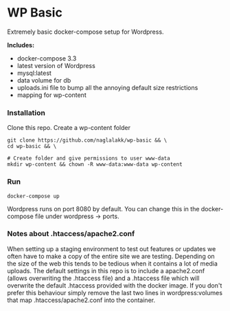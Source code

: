 WP Basic
=========

Extremely basic docker-compose setup for Wordpress.

**Includes:**

* docker-compose 3.3
* latest version of Wordpress
* mysql:latest
* data volume for db
* uploads.ini file to bump all the annoying default size restrictions
* mapping for wp-content

### Installation

Clone this repo. Create a wp-content folder

    git clone https://github.com/naglalakk/wp-basic && \
    cd wp-basic && \
    
    # Create folder and give permissions to user www-data
    mkdir wp-content && chown -R www-data:www-data wp-content

### Run

    docker-compose up

Wordpress runs on port 8080 by default. You can change this
in the docker-compose file under wordpress -> ports.


### Notes about .htaccess/apache2.conf

When setting up a staging environment to test out features or updates we often
have to make a copy of the entire site we are testing. Depending on the size
of the web this tends to be tedious when it contains a lot of media uploads.
The default settings in this repo is to include a apache2.conf (allows
overwriting the .htaccess file) and a .htaccess file which will overwrite the
default .htaccess provided with the docker image. 
If you don't prefer this behaviour simply remove the last two lines in
wordpress:volumes that map .htaccess/apache2.conf into the container. 
